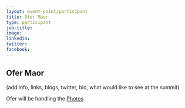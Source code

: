 ```yaml
---
layout: event-point/participant
title: Ofer Maor
type: participant
job-title:
image: 
linkedin:
twitter:
facebook:
---
```


## Ofer Maor

(add info, links, blogs, twitter, bio, what would like to see at the summit)

Ofer will be handling the [Photos](../Logistics/Photos.md)
